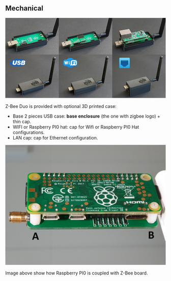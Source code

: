 
## Mechanical

<img src="https://github.com/Gio-dot/Z-Bee-Duo/blob/main/images/Collage.png?raw=true" width="900">

Z-Bee Duo is provided with optional 3D printed case:
- Base 2 pieces USB case: **base enclosure** (the one with zigbee logo) + thin cap.
- WIFI or Raspberry PI0 hat: cap for Wifi or Raspberry PI0 Hat configurations.
- LAN cap: cap for Ethernet configuration.
<p float="left">
    <img src="https://github.com/Gio-dot/Z-Bee-Duo/blob/main/images/20210321_203024.jpg?raw=true" width="900" />
</p>
Image above show how Raspberry PI0 is coupled with Z-Bee board.


